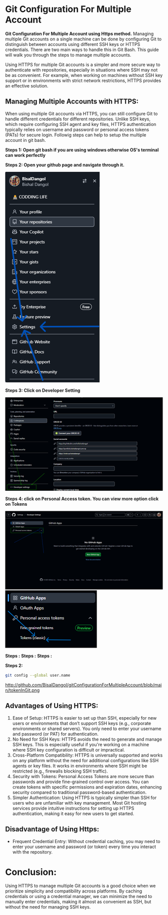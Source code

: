 # Git Configuration For Multiple Account
**Git Configuration For Multiple Account using Https method.** 
Managing multiple Git accounts on a single machine can be done by configuring Git to distinguish between accounts using different SSH keys or HTTPS credentials. There are two main ways to handle this in Git Bash. This guide will walk you through the steps to manage multiple accounts.

Using HTTPS for multiple Git accounts is a simpler and more secure way to authenticate with repositories, especially in situations where SSH may not be as convenient. For example, when working on machines without SSH key support or in environments with strict network restrictions, HTTPS provides an effective solution.

## Managing Multiple Accounts with HTTPS:
When using multiple Git accounts via HTTPS, you can still configure Git to handle different credentials for different repositories. Unlike SSH keys, which require configuring SSH agent and key files, HTTPS authentication typically relies on username and password or personal access tokens (PATs) for secure login. Followig steps can help to setup the multiple account in git bash.

**Steps 1: Open git bash if you are using windows otherwise OS's terminal can work perfectly**

**Steps 2: Open your github page and navigate through it.**

<img src="https://github.com/BisalDangol/gitConfigurationForMultipleAccount/blob/main/Seting%20in%20Github.png">

**Steps 3: Click on Developer Setting**

<img src="https://github.com/BisalDangol/gitConfigurationForMultipleAccount/blob/main/Developer%20Option.png">

**Steps 4: click on Personal Access token. You can view more option click on Tokens**

<img src="https://github.com/BisalDangol/gitConfigurationForMultipleAccount/blob/main/Personal%20Access%20Tokens%20(PAT).png">
<img src="https://github.com/BisalDangol/gitConfigurationForMultipleAccount/blob/main/tokenInGit.png">


**Steps :**
**Steps :**
**Steps :**


**Steps 2:**
   ```bash
   git config --global user.name
  ```

http://github.com/BisalDangol/gitConfigurationForMultipleAccount/blob/main/tokenInGit.png
## Advantages of Using HTTPS:
1. Ease of Setup: HTTPS is easier to set up than SSH, especially for new users or environments that don’t support SSH keys (e.g., corporate environments or shared servers). You only need to enter your username and password (or PAT) for authentication.
2. No Need for SSH Keys: HTTPS avoids the need to generate and manage SSH keys. This is especially useful if you're working on a machine where SSH key configuration is difficult or impractical.
3. Cross-Platform Compatibility: HTTPS is universally supported and works on any platform without the need for additional configurations like SSH agents or key files. It works in environments where SSH might be restricted (e.g., firewalls blocking SSH traffic).
4. Security with Tokens: Personal Access Tokens are more secure than passwords and provide fine-grained control over access. You can create tokens with specific permissions and expiration dates, enhancing security compared to traditional password-based authentication.
5. Simpler Authentication: Using HTTPS is typically simpler than SSH for users who are unfamiliar with key management. Most Git hosting services provide intuitive instructions for setting up HTTPS authentication, making it easy for new users to get started.

## Disadvantage of Using Https:
- Frequent Credential Entry: Without credential caching, you may need to enter your username and password (or token) every time you interact with the repository.

# Conclusion:
Using HTTPS to manage multiple Git accounts is a good choice when we prioritize simplicity and compatibility across platforms. By caching credentials or using a credential manager, we can minimize the need to manually enter credentials, making it almost as convenient as SSH, but without the need for managing SSH keys.
#
